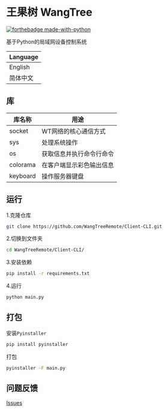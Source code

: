 # 王果树 WangTree

[![forthebadge made-with-python](http://ForTheBadge.com/images/badges/made-with-python.svg)](https://www.python.org/)  

基于Python的局域网设备控制系统

|Language|
|-----|
|English|
|简体中文|

## 库

| 库名称 | 用途 |
|---------|-------------|
| socket | WT网络的核心通信方式 |
| sys | 处理系统操作 |
| os | 获取信息并执行命令行命令 |
| colorama | 在客户端显示彩色输出信息 |
| keyboard | 操作服务器键盘 |

## 运行
1.克隆仓库  
```bash
git clone https://github.com/WangTreeRemote/Client-CLI.git
```
2.切换到文件夹
```bash
cd WangTreeRemote/Client-CLI/
```
3.安装依赖
```bash
pip install -r requirements.txt
```
4.运行
```bash
python main.py
```

## 打包
安装`Pyinstaller`
```bash
pip install pyinstaller
```
打包
```bash
pyinstaller -F main.py
```

## 问题反馈
[Issues](https://github.com/WangTreeRemote/Client-CLI/issues)
